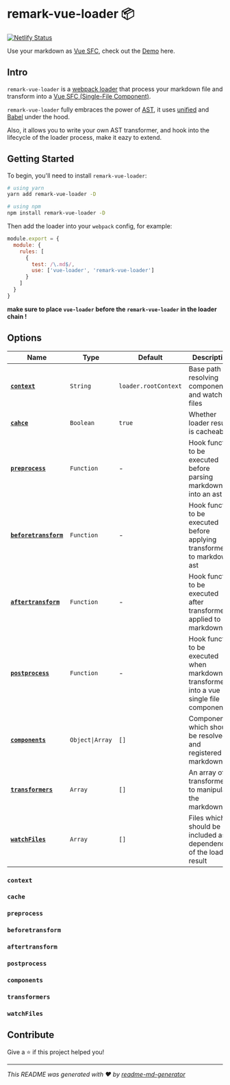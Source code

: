 # remark-vue-loader 📦

[![Netlify Status](https://api.netlify.com/api/v1/badges/7b51f311-12ca-490b-ba21-33e471b97414/deploy-status)](https://app.netlify.com/sites/stoic-mestorf-843a7b/deploys)

Use your markdown as [Vue SFC](https://vue-loader.vuejs.org/spec.html), check out the [Demo](https://remark-vue-loader-demo.netlify.com/) here.

## Intro

`remark-vue-loader` is a [webpack loader](https://webpack.js.org/concepts/#loaders) that process your markdown file and transform into a [Vue SFC (Single-File Component)](https://vue-loader.vuejs.org/spec.html).

`remark-vue-loader` fully embraces the power of [AST](https://en.wikipedia.org/wiki/Abstract_syntax_tree?oldformat=true), it uses [unified](https://github.com/unifiedjs/unified) and [Babel](https://github.com/babel/babel) under the hood.

Also, it allows you to write your own AST transformer, and hook into the lifecycle of the loader process, make it eazy to extend.

## Getting Started

To begin, you'll need to install `remark-vue-loader`:

```sh
# using yarn
yarn add remark-vue-loader -D

# using npm
npm install remark-vue-loader -D
```

Then add the loader into your `webpack` config, for example:

``` js
module.export = {
  module: {
    rules: [
      {
        test: /\.md$/,
        use: ['vue-loader', 'remark-vue-loader']
      }
    ]
  }
}
```

**make sure to place `vue-loader` before the `remark-vue-loader` in the loader chain !**

## Options

| Name                                      | Type            | Default              | Description                                                                             |
| ----------------------------------------- | --------------- | -------------------- | --------------------------------------------------------------------------------------- |
| **[`context`](#context)**                 | `String`        | `loader.rootContext` | Base path for resolving components and watch files                                      |
| **[`cahce`](#cache)**                     | `Boolean`       | `true`               | Whether loader result is cacheable                                                      |
| **[`preprocess`](#preprocess)**           | `Function`      | -                    | Hook function to be executed before parsing markdown into an ast                        |
| **[`beforetransform`](#beforetransform)** | `Function`      | -                    | Hook function to be executed before applying transformers to markdown ast               |
| **[`aftertransform`](#aftertransform)**   | `Function`      | -                    | Hook function to be executed after transformers applied to markdown ast                 |
| **[`postprocess`](#postprocess)**         | `Function`      | -                    | Hook function to be executed when markdown transformed into a vue single file component |
| **[`components`](#components)**           | `Object\|Array` | `[]`                 | Components which should be resolved and registered in markdown                          |
| **[`transformers`](#transformers)**       | `Array`         | `[]`                 | An array of transformers to manipulate the markdown ast                                 |
| **[`watchFiles`](#watchFiles)**           | `Array`         | `[]`                 | Files which should be included as dependencies of the loader result                     |

### `context`

### `cache`

### `preprocess`

### `beforetransform`

### `aftertransform`

### `postprocess`

### `components`

### `transformers`

### `watchFiles`

## Contribute

Give a ⭐️ if this project helped you!

***
_This README was generated with ❤️ by [readme-md-generator](https://github.com/kefranabg/readme-md-generator)_
